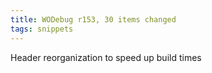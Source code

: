 ```yaml
---
title: WODebug r153, 30 items changed
tags: snippets
---
```


Header reorganization to speed up build times
